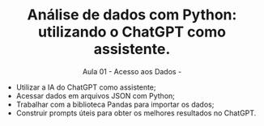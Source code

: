 <h1 align="center"> 
	Análise de dados com Python: utilizando o ChatGPT como assistente.
</h1>
<p  align="center">Aula 01 - Acesso aos Dados - </p>

- Utilizar a IA do ChatGPT como assistente;
- Acessar dados em arquivos JSON com Python;
- Trabalhar com a biblioteca Pandas para importar os dados;
- Construir prompts úteis para obter os melhores resultados no ChatGPT.
